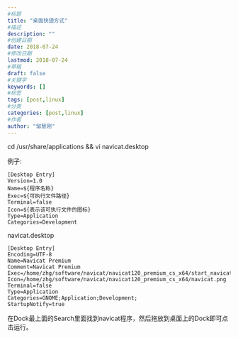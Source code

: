 ```yaml
---
#标题
title: "桌面快捷方式"
#描述
description: ""
#创建日期
date: 2018-07-24
#修改日期
lastmod: 2018-07-24
#草稿
draft: false
#关键字
keywords: []
#标签
tags: [post,linux]
#分类
categories: [post,linux]
#作者
author: "邹慧刚"
---
```

cd /usr/share/applications && vi navicat.desktop

例子:

	[Desktop Entry]
	Version=1.0
	Name=${程序名称}
	Exec=${可执行文件路径}
	Terminal=false
	Icon=${表示该可执行文件的图标}
	Type=Application
	Categories=Development
	
navicat.desktop

	[Desktop Entry]
	Encoding=UTF-8
	Name=Navicat Premium
	Comment=Navicat Premium
	Exec=/home/zhg/software/navicat/navicat120_premium_cs_x64/start_navicat
	Icon=/home/zhg/software/navicat/navicat120_premium_cs_x64/navicat.png
	Terminal=false
	Type=Application
	Categories=GNOME;Application;Development;
	StartupNotify=true

在Dock最上面的Search里面找到navicat程序，然后拖放到桌面上的Dock即可点击运行。